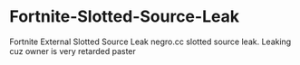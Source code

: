 # Fortnite-Slotted-Source-Leak
Fortnite External Slotted Source Leak negro.cc slotted source leak. Leaking cuz owner is very retarded paster
